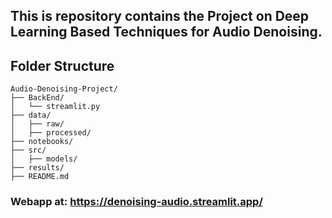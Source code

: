## This is repository contains the Project on Deep Learning Based Techniques for Audio Denoising.

## Folder Structure

```
Audio-Denoising-Project/
├── BackEnd/
│   └── streamlit.py
├── data/
│   ├── raw/
│   ├── processed/
├── notebooks/
├── src/
│   ├── models/
├── results/
├── README.md
```

### Webapp at: https://denoising-audio.streamlit.app/
